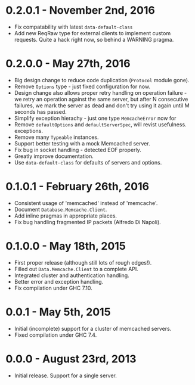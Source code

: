 # 0.2.0.1 - November 2nd, 2016

* Fix compatability with latest `data-default-class`
* Add new ReqRaw type for external clients to implement custom requests. Quite
  a hack right now, so behind a WARNING pragma.

# 0.2.0.0 - May 27th, 2016

* Big design change to reduce code duplication (`Protocol` module gone).
* Remove `Options` type - just fixed configuration for now.
* Design change also allows proper retry handling on operation failure - we
  retry an operation against the same server, but after N consecutive failures,
  we mark the server as dead and don't try using it again until M seconds has
  passed.
* Simplify exception hierachy - just one type `MemcacheError` now for
* Remove `defaultOptions` and `defaultServerSpec`, will revist usefulness.
  exceptions.
* Remove many `Typeable` instances.
* Support better testing with a mock Memcached server.
* Fix bug in socket handling - detected EOF properly.
* Greatly improve documentation.
* Use `data-default-class` for defaults of servers and options.

# 0.1.0.1 - February 26th, 2016

* Consistent usage of 'memcached' instead of 'memcache'.
* Document `Database.Memcache.Client`.
* Add inline pragmas in appropriate places.
* Fix bug handling fragmented IP packets (Alfredo Di Napoli).

# 0.1.0.0 - May 18th, 2015

* First proper release (although still lots of rough edges!).
* Filled out `Data.Memcache.Client` to a complete API.
* Integrated cluster and authentication handling.
* Better error and exception handling.
* Fix compilation under GHC 7.10.

# 0.0.1 - May 5th, 2015

* Initial (incomplete) support for a cluster of memcached servers.
* Fixed compilation under GHC 7.4.

# 0.0.0 - August 23rd, 2013

* Initial release. Support for a single server.

